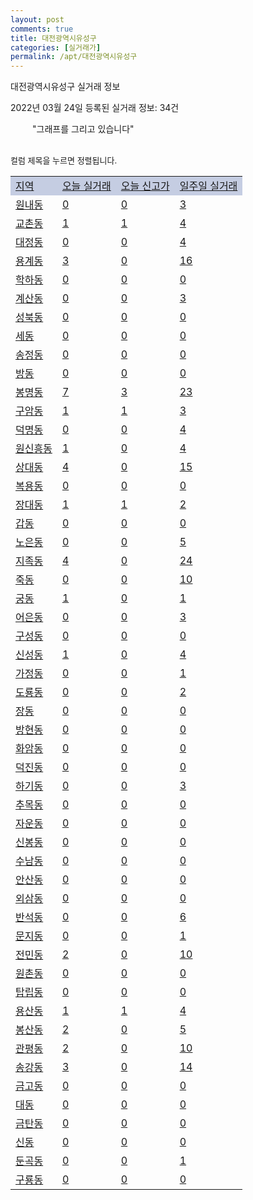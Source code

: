 ```yaml
---
layout: post
comments: true
title: 대전광역시유성구
categories: [실거래가]
permalink: /apt/대전광역시유성구
---
```


대전광역시유성구 실거래 정보

2022년 03월 24일 등록된 실거래 정보: 34건

<!--<script async src="https://pagead2.googlesyndication.com/pagead/js/adsbygoogle.js?client=ca-pub-3485438051770037"
 crossorigin="anonymous"></script>-->

<script type="text/javascript">
  google.charts.load('current', {'packages':['corechart']});
  google.charts.setOnLoadCallback(drawChart);

  function drawChart() {
    var data = google.visualization.arrayToDataTable([['거래일', '매매', '전월세', '전매'], ['21-01', 4, 4, 0], ['21-02', 414, 536, 0], ['21-03', 426, 485, 3], ['21-04', 348, 433, 14], ['21-05', 387, 415, 139], ['21-06', 302, 536, 122], ['21-07', 301, 512, 23], ['21-08', 311, 471, 19], ['21-09', 295, 410, 15], ['21-10', 277, 488, 14], ['21-11', 183, 467, 10], ['21-12', 153, 626, 7], ['22-01', 132, 550, 15], ['22-02', 138, 613, 11], ['22-03', 41, 276, 11]]);

    var options = {
      title: '최근 1년간 유형별 거래량 추이',
      legend: { position: 'bottom' }
    };

    setTimeout(function() {
        var chart = new google.visualization.LineChart(document.getElementById('columnchart_material'));
        chart.draw(data, (options));
        document.getElementById('loading').style.display = 'none';
        var dayLabel = (new Date()).getDay();
        if (dayLabel < 2) {
            sorttable.innerSortFunction.apply(document.getElementById('week'), []);
            sorttable.innerSortFunction.apply(document.getElementById('week'), []);        
        }
        else {
            sorttable.innerSortFunction.apply(document.getElementById('today'), []);
            sorttable.innerSortFunction.apply(document.getElementById('today'), []);
        }
    }, 200);

  }
</script>

<div id="loading" style="z-index:20; display: block; margin-left: 35px">"그래프를 그리고 있습니다"</div>
<div id="columnchart_material" style="width: 95%; margin-left: -35px; display: block"></div>
<!--<div style="width: 95%; margin-left: -35px; display: block">
      <script async src="https://pagead2.googlesyndication.com/pagead/js/adsbygoogle.js?client=ca-pub-3485438051770037"
          crossorigin="anonymous"></script>
      <ins class="adsbygoogle"
          style="display:block"
          data-ad-format="fluid"
          data-ad-layout-key="-fb+5w+4e-db+86"
          data-ad-client="ca-pub-3485438051770037"
          data-ad-slot="1827090281"></ins>
      <script>
          (adsbygoogle = window.adsbygoogle || []).push({});
      </script>
</div>-->
<br>

<font size='small' style='font-size: small;'>컬럼 제목을 누르면 정렬됩니다.</font>
<table class="sortable">
  <tr style='background-color: rgba(114, 132, 186,0.4);'>
    <td id="region"><a href="#">지역</a></td>
    <td id="today"><a href="#">오늘 실거래</a></td>
    <td id="today_new"><a href="#">오늘 신고가</a></td>
    <td id="week"><a href="#">일주일 실거래</a></td>
  </tr>

  
  <tr class="item">
    <td><a href="대전광역시유성구원내동">원내동</a></td>
    <td><a href="대전광역시유성구원내동">0</a></td>
    <td><a href="대전광역시유성구원내동">0</a></td>
    <td><a href="대전광역시유성구원내동">3</a></td>
  </tr>
    

  <tr class="item">
    <td><a href="대전광역시유성구교촌동">교촌동</a></td>
    <td><a href="대전광역시유성구교촌동">1</a></td>
    <td><a href="대전광역시유성구교촌동">1</a></td>
    <td><a href="대전광역시유성구교촌동">4</a></td>
  </tr>
    

  <tr class="item">
    <td><a href="대전광역시유성구대정동">대정동</a></td>
    <td><a href="대전광역시유성구대정동">0</a></td>
    <td><a href="대전광역시유성구대정동">0</a></td>
    <td><a href="대전광역시유성구대정동">4</a></td>
  </tr>
    

  <tr class="item">
    <td><a href="대전광역시유성구용계동">용계동</a></td>
    <td><a href="대전광역시유성구용계동">3</a></td>
    <td><a href="대전광역시유성구용계동">0</a></td>
    <td><a href="대전광역시유성구용계동">16</a></td>
  </tr>
    

  <tr class="item">
    <td><a href="대전광역시유성구학하동">학하동</a></td>
    <td><a href="대전광역시유성구학하동">0</a></td>
    <td><a href="대전광역시유성구학하동">0</a></td>
    <td><a href="대전광역시유성구학하동">0</a></td>
  </tr>
    

  <tr class="item">
    <td><a href="대전광역시유성구계산동">계산동</a></td>
    <td><a href="대전광역시유성구계산동">0</a></td>
    <td><a href="대전광역시유성구계산동">0</a></td>
    <td><a href="대전광역시유성구계산동">3</a></td>
  </tr>
    

  <tr class="item">
    <td><a href="대전광역시유성구성북동">성북동</a></td>
    <td><a href="대전광역시유성구성북동">0</a></td>
    <td><a href="대전광역시유성구성북동">0</a></td>
    <td><a href="대전광역시유성구성북동">0</a></td>
  </tr>
    

  <tr class="item">
    <td><a href="대전광역시유성구세동">세동</a></td>
    <td><a href="대전광역시유성구세동">0</a></td>
    <td><a href="대전광역시유성구세동">0</a></td>
    <td><a href="대전광역시유성구세동">0</a></td>
  </tr>
    

  <tr class="item">
    <td><a href="대전광역시유성구송정동">송정동</a></td>
    <td><a href="대전광역시유성구송정동">0</a></td>
    <td><a href="대전광역시유성구송정동">0</a></td>
    <td><a href="대전광역시유성구송정동">0</a></td>
  </tr>
    

  <tr class="item">
    <td><a href="대전광역시유성구방동">방동</a></td>
    <td><a href="대전광역시유성구방동">0</a></td>
    <td><a href="대전광역시유성구방동">0</a></td>
    <td><a href="대전광역시유성구방동">0</a></td>
  </tr>
    

  <tr class="item">
    <td><a href="대전광역시유성구봉명동">봉명동</a></td>
    <td><a href="대전광역시유성구봉명동">7</a></td>
    <td><a href="대전광역시유성구봉명동">3</a></td>
    <td><a href="대전광역시유성구봉명동">23</a></td>
  </tr>
    

  <tr class="item">
    <td><a href="대전광역시유성구구암동">구암동</a></td>
    <td><a href="대전광역시유성구구암동">1</a></td>
    <td><a href="대전광역시유성구구암동">1</a></td>
    <td><a href="대전광역시유성구구암동">3</a></td>
  </tr>
    

  <tr class="item">
    <td><a href="대전광역시유성구덕명동">덕명동</a></td>
    <td><a href="대전광역시유성구덕명동">0</a></td>
    <td><a href="대전광역시유성구덕명동">0</a></td>
    <td><a href="대전광역시유성구덕명동">4</a></td>
  </tr>
    

  <tr class="item">
    <td><a href="대전광역시유성구원신흥동">원신흥동</a></td>
    <td><a href="대전광역시유성구원신흥동">1</a></td>
    <td><a href="대전광역시유성구원신흥동">0</a></td>
    <td><a href="대전광역시유성구원신흥동">4</a></td>
  </tr>
    

  <tr class="item">
    <td><a href="대전광역시유성구상대동">상대동</a></td>
    <td><a href="대전광역시유성구상대동">4</a></td>
    <td><a href="대전광역시유성구상대동">0</a></td>
    <td><a href="대전광역시유성구상대동">15</a></td>
  </tr>
    

  <tr class="item">
    <td><a href="대전광역시유성구복용동">복용동</a></td>
    <td><a href="대전광역시유성구복용동">0</a></td>
    <td><a href="대전광역시유성구복용동">0</a></td>
    <td><a href="대전광역시유성구복용동">0</a></td>
  </tr>
    

  <tr class="item">
    <td><a href="대전광역시유성구장대동">장대동</a></td>
    <td><a href="대전광역시유성구장대동">1</a></td>
    <td><a href="대전광역시유성구장대동">1</a></td>
    <td><a href="대전광역시유성구장대동">2</a></td>
  </tr>
    

  <tr class="item">
    <td><a href="대전광역시유성구갑동">갑동</a></td>
    <td><a href="대전광역시유성구갑동">0</a></td>
    <td><a href="대전광역시유성구갑동">0</a></td>
    <td><a href="대전광역시유성구갑동">0</a></td>
  </tr>
    

  <tr class="item">
    <td><a href="대전광역시유성구노은동">노은동</a></td>
    <td><a href="대전광역시유성구노은동">0</a></td>
    <td><a href="대전광역시유성구노은동">0</a></td>
    <td><a href="대전광역시유성구노은동">5</a></td>
  </tr>
    

  <tr class="item">
    <td><a href="대전광역시유성구지족동">지족동</a></td>
    <td><a href="대전광역시유성구지족동">4</a></td>
    <td><a href="대전광역시유성구지족동">0</a></td>
    <td><a href="대전광역시유성구지족동">24</a></td>
  </tr>
    

  <tr class="item">
    <td><a href="대전광역시유성구죽동">죽동</a></td>
    <td><a href="대전광역시유성구죽동">0</a></td>
    <td><a href="대전광역시유성구죽동">0</a></td>
    <td><a href="대전광역시유성구죽동">10</a></td>
  </tr>
    

  <tr class="item">
    <td><a href="대전광역시유성구궁동">궁동</a></td>
    <td><a href="대전광역시유성구궁동">1</a></td>
    <td><a href="대전광역시유성구궁동">0</a></td>
    <td><a href="대전광역시유성구궁동">1</a></td>
  </tr>
    

  <tr class="item">
    <td><a href="대전광역시유성구어은동">어은동</a></td>
    <td><a href="대전광역시유성구어은동">0</a></td>
    <td><a href="대전광역시유성구어은동">0</a></td>
    <td><a href="대전광역시유성구어은동">3</a></td>
  </tr>
    

  <tr class="item">
    <td><a href="대전광역시유성구구성동">구성동</a></td>
    <td><a href="대전광역시유성구구성동">0</a></td>
    <td><a href="대전광역시유성구구성동">0</a></td>
    <td><a href="대전광역시유성구구성동">0</a></td>
  </tr>
    

  <tr class="item">
    <td><a href="대전광역시유성구신성동">신성동</a></td>
    <td><a href="대전광역시유성구신성동">1</a></td>
    <td><a href="대전광역시유성구신성동">0</a></td>
    <td><a href="대전광역시유성구신성동">4</a></td>
  </tr>
    

  <tr class="item">
    <td><a href="대전광역시유성구가정동">가정동</a></td>
    <td><a href="대전광역시유성구가정동">0</a></td>
    <td><a href="대전광역시유성구가정동">0</a></td>
    <td><a href="대전광역시유성구가정동">1</a></td>
  </tr>
    

  <tr class="item">
    <td><a href="대전광역시유성구도룡동">도룡동</a></td>
    <td><a href="대전광역시유성구도룡동">0</a></td>
    <td><a href="대전광역시유성구도룡동">0</a></td>
    <td><a href="대전광역시유성구도룡동">2</a></td>
  </tr>
    

  <tr class="item">
    <td><a href="대전광역시유성구장동">장동</a></td>
    <td><a href="대전광역시유성구장동">0</a></td>
    <td><a href="대전광역시유성구장동">0</a></td>
    <td><a href="대전광역시유성구장동">0</a></td>
  </tr>
    

  <tr class="item">
    <td><a href="대전광역시유성구방현동">방현동</a></td>
    <td><a href="대전광역시유성구방현동">0</a></td>
    <td><a href="대전광역시유성구방현동">0</a></td>
    <td><a href="대전광역시유성구방현동">0</a></td>
  </tr>
    

  <tr class="item">
    <td><a href="대전광역시유성구화암동">화암동</a></td>
    <td><a href="대전광역시유성구화암동">0</a></td>
    <td><a href="대전광역시유성구화암동">0</a></td>
    <td><a href="대전광역시유성구화암동">0</a></td>
  </tr>
    

  <tr class="item">
    <td><a href="대전광역시유성구덕진동">덕진동</a></td>
    <td><a href="대전광역시유성구덕진동">0</a></td>
    <td><a href="대전광역시유성구덕진동">0</a></td>
    <td><a href="대전광역시유성구덕진동">0</a></td>
  </tr>
    

  <tr class="item">
    <td><a href="대전광역시유성구하기동">하기동</a></td>
    <td><a href="대전광역시유성구하기동">0</a></td>
    <td><a href="대전광역시유성구하기동">0</a></td>
    <td><a href="대전광역시유성구하기동">3</a></td>
  </tr>
    

  <tr class="item">
    <td><a href="대전광역시유성구추목동">추목동</a></td>
    <td><a href="대전광역시유성구추목동">0</a></td>
    <td><a href="대전광역시유성구추목동">0</a></td>
    <td><a href="대전광역시유성구추목동">0</a></td>
  </tr>
    

  <tr class="item">
    <td><a href="대전광역시유성구자운동">자운동</a></td>
    <td><a href="대전광역시유성구자운동">0</a></td>
    <td><a href="대전광역시유성구자운동">0</a></td>
    <td><a href="대전광역시유성구자운동">0</a></td>
  </tr>
    

  <tr class="item">
    <td><a href="대전광역시유성구신봉동">신봉동</a></td>
    <td><a href="대전광역시유성구신봉동">0</a></td>
    <td><a href="대전광역시유성구신봉동">0</a></td>
    <td><a href="대전광역시유성구신봉동">0</a></td>
  </tr>
    

  <tr class="item">
    <td><a href="대전광역시유성구수남동">수남동</a></td>
    <td><a href="대전광역시유성구수남동">0</a></td>
    <td><a href="대전광역시유성구수남동">0</a></td>
    <td><a href="대전광역시유성구수남동">0</a></td>
  </tr>
    

  <tr class="item">
    <td><a href="대전광역시유성구안산동">안산동</a></td>
    <td><a href="대전광역시유성구안산동">0</a></td>
    <td><a href="대전광역시유성구안산동">0</a></td>
    <td><a href="대전광역시유성구안산동">0</a></td>
  </tr>
    

  <tr class="item">
    <td><a href="대전광역시유성구외삼동">외삼동</a></td>
    <td><a href="대전광역시유성구외삼동">0</a></td>
    <td><a href="대전광역시유성구외삼동">0</a></td>
    <td><a href="대전광역시유성구외삼동">0</a></td>
  </tr>
    

  <tr class="item">
    <td><a href="대전광역시유성구반석동">반석동</a></td>
    <td><a href="대전광역시유성구반석동">0</a></td>
    <td><a href="대전광역시유성구반석동">0</a></td>
    <td><a href="대전광역시유성구반석동">6</a></td>
  </tr>
    

  <tr class="item">
    <td><a href="대전광역시유성구문지동">문지동</a></td>
    <td><a href="대전광역시유성구문지동">0</a></td>
    <td><a href="대전광역시유성구문지동">0</a></td>
    <td><a href="대전광역시유성구문지동">1</a></td>
  </tr>
    

  <tr class="item">
    <td><a href="대전광역시유성구전민동">전민동</a></td>
    <td><a href="대전광역시유성구전민동">2</a></td>
    <td><a href="대전광역시유성구전민동">0</a></td>
    <td><a href="대전광역시유성구전민동">10</a></td>
  </tr>
    

  <tr class="item">
    <td><a href="대전광역시유성구원촌동">원촌동</a></td>
    <td><a href="대전광역시유성구원촌동">0</a></td>
    <td><a href="대전광역시유성구원촌동">0</a></td>
    <td><a href="대전광역시유성구원촌동">0</a></td>
  </tr>
    

  <tr class="item">
    <td><a href="대전광역시유성구탑립동">탑립동</a></td>
    <td><a href="대전광역시유성구탑립동">0</a></td>
    <td><a href="대전광역시유성구탑립동">0</a></td>
    <td><a href="대전광역시유성구탑립동">0</a></td>
  </tr>
    

  <tr class="item">
    <td><a href="대전광역시유성구용산동">용산동</a></td>
    <td><a href="대전광역시유성구용산동">1</a></td>
    <td><a href="대전광역시유성구용산동">1</a></td>
    <td><a href="대전광역시유성구용산동">4</a></td>
  </tr>
    

  <tr class="item">
    <td><a href="대전광역시유성구봉산동">봉산동</a></td>
    <td><a href="대전광역시유성구봉산동">2</a></td>
    <td><a href="대전광역시유성구봉산동">0</a></td>
    <td><a href="대전광역시유성구봉산동">5</a></td>
  </tr>
    

  <tr class="item">
    <td><a href="대전광역시유성구관평동">관평동</a></td>
    <td><a href="대전광역시유성구관평동">2</a></td>
    <td><a href="대전광역시유성구관평동">0</a></td>
    <td><a href="대전광역시유성구관평동">10</a></td>
  </tr>
    

  <tr class="item">
    <td><a href="대전광역시유성구송강동">송강동</a></td>
    <td><a href="대전광역시유성구송강동">3</a></td>
    <td><a href="대전광역시유성구송강동">0</a></td>
    <td><a href="대전광역시유성구송강동">14</a></td>
  </tr>
    

  <tr class="item">
    <td><a href="대전광역시유성구금고동">금고동</a></td>
    <td><a href="대전광역시유성구금고동">0</a></td>
    <td><a href="대전광역시유성구금고동">0</a></td>
    <td><a href="대전광역시유성구금고동">0</a></td>
  </tr>
    

  <tr class="item">
    <td><a href="대전광역시유성구대동">대동</a></td>
    <td><a href="대전광역시유성구대동">0</a></td>
    <td><a href="대전광역시유성구대동">0</a></td>
    <td><a href="대전광역시유성구대동">0</a></td>
  </tr>
    

  <tr class="item">
    <td><a href="대전광역시유성구금탄동">금탄동</a></td>
    <td><a href="대전광역시유성구금탄동">0</a></td>
    <td><a href="대전광역시유성구금탄동">0</a></td>
    <td><a href="대전광역시유성구금탄동">0</a></td>
  </tr>
    

  <tr class="item">
    <td><a href="대전광역시유성구신동">신동</a></td>
    <td><a href="대전광역시유성구신동">0</a></td>
    <td><a href="대전광역시유성구신동">0</a></td>
    <td><a href="대전광역시유성구신동">0</a></td>
  </tr>
    

  <tr class="item">
    <td><a href="대전광역시유성구둔곡동">둔곡동</a></td>
    <td><a href="대전광역시유성구둔곡동">0</a></td>
    <td><a href="대전광역시유성구둔곡동">0</a></td>
    <td><a href="대전광역시유성구둔곡동">1</a></td>
  </tr>
    

  <tr class="item">
    <td><a href="대전광역시유성구구룡동">구룡동</a></td>
    <td><a href="대전광역시유성구구룡동">0</a></td>
    <td><a href="대전광역시유성구구룡동">0</a></td>
    <td><a href="대전광역시유성구구룡동">0</a></td>
  </tr>
    


</table>


    